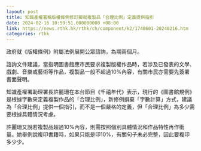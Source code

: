 ```yaml
---
layout: post
title: 知識產權署稱版權條例修訂擬就複製品「合理比例」定義提供指引
date: 2024-02-16 10:59:51.000000000 +08:00
link: https://news.rthk.hk/rthk/ch/component/k2/1740601-20240216.htm
categories: rthk
---
```


政府就《版權條例》附屬法例展開公眾諮詢，為期兩個月。

諮詢文件建議，當指明圖書館應市民要求複製版權作品時，若涉及已發表的文學、戲劇、音樂或藝術等作品，複製品一般不超過10%內容，有關市民亦需要先簽署書面聲明。

知識產權署助理署長許麗珊在本台節目《千禧年代》表示，現行的《圖書館規例》是根據字數來定義複製作品的「合理比例」，新修例摒棄「字數計算」方式，建議為「合理比例」提供一個指引，而不是一個嚴格的定義，但「合理比例」為多少需要根據具體情況考慮。

許麗珊又說若複製品超過10%內容，則需按照個別具體情況和作品特性再作衝量。她舉例說複印書籍時，如果只能是印10%，有關句子未必完整，因此要複印多少少。
